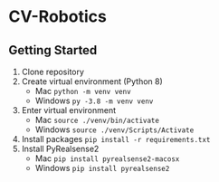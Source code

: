 # CV-Robotics

## Getting Started
1. Clone repository
2. Create virtual environment (Python 8)
    * Mac `python -m venv venv`
    * Windows `py -3.8 -m venv venv`
3. Enter virtual environment
    * Mac `source ./venv/bin/activate`
    * Windows `source ./venv/Scripts/Activate`
4. Install packages `pip install -r requirements.txt`
5. Install PyRealsense2
    * Mac `pip install pyrealsense2-macosx`
    * Windows `pip install pyrealsense2`
